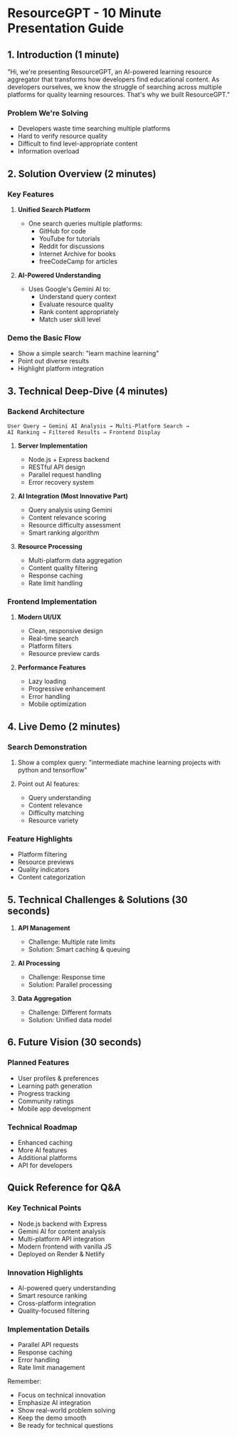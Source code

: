 # ResourceGPT - 10 Minute Presentation Guide

## 1. Introduction (1 minute)
"Hi, we're presenting ResourceGPT, an AI-powered learning resource aggregator that transforms how developers find educational content. As developers ourselves, we know the struggle of searching across multiple platforms for quality learning resources. That's why we built ResourceGPT."

### Problem We're Solving
- Developers waste time searching multiple platforms
- Hard to verify resource quality
- Difficult to find level-appropriate content
- Information overload

## 2. Solution Overview (2 minutes)

### Key Features
1. **Unified Search Platform**
   - One search queries multiple platforms:
     - GitHub for code
     - YouTube for tutorials
     - Reddit for discussions
     - Internet Archive for books
     - freeCodeCamp for articles

2. **AI-Powered Understanding**
   - Uses Google's Gemini AI to:
     - Understand query context
     - Evaluate resource quality
     - Rank content appropriately
     - Match user skill level

### Demo the Basic Flow
- Show a simple search: "learn machine learning"
- Point out diverse results
- Highlight platform integration

## 3. Technical Deep-Dive (4 minutes)

### Backend Architecture
```
User Query → Gemini AI Analysis → Multi-Platform Search → 
AI Ranking → Filtered Results → Frontend Display
```

1. **Server Implementation**
   - Node.js + Express backend
   - RESTful API design
   - Parallel request handling
   - Error recovery system

2. **AI Integration (Most Innovative Part)**
   - Query analysis using Gemini
   - Content relevance scoring
   - Resource difficulty assessment
   - Smart ranking algorithm

3. **Resource Processing**
   - Multi-platform data aggregation
   - Content quality filtering
   - Response caching
   - Rate limit handling

### Frontend Implementation
1. **Modern UI/UX**
   - Clean, responsive design
   - Real-time search
   - Platform filters
   - Resource preview cards

2. **Performance Features**
   - Lazy loading
   - Progressive enhancement
   - Error handling
   - Mobile optimization

## 4. Live Demo (2 minutes)

### Search Demonstration
1. Show a complex query:
   "intermediate machine learning projects with python and tensorflow"

2. Point out AI features:
   - Query understanding
   - Content relevance
   - Difficulty matching
   - Resource variety

### Feature Highlights
- Platform filtering
- Resource previews
- Quality indicators
- Content categorization

## 5. Technical Challenges & Solutions (30 seconds)

1. **API Management**
   - Challenge: Multiple rate limits
   - Solution: Smart caching & queuing

2. **AI Processing**
   - Challenge: Response time
   - Solution: Parallel processing

3. **Data Aggregation**
   - Challenge: Different formats
   - Solution: Unified data model

## 6. Future Vision (30 seconds)

### Planned Features
- User profiles & preferences
- Learning path generation
- Progress tracking
- Community ratings
- Mobile app development

### Technical Roadmap
- Enhanced caching
- More AI features
- Additional platforms
- API for developers

## Quick Reference for Q&A

### Key Technical Points
- Node.js backend with Express
- Gemini AI for content analysis
- Multi-platform API integration
- Modern frontend with vanilla JS
- Deployed on Render & Netlify

### Innovation Highlights
- AI-powered query understanding
- Smart resource ranking
- Cross-platform integration
- Quality-focused filtering

### Implementation Details
- Parallel API requests
- Response caching
- Error handling
- Rate limit management

Remember:
- Focus on technical innovation
- Emphasize AI integration
- Show real-world problem solving
- Keep the demo smooth
- Be ready for technical questions
